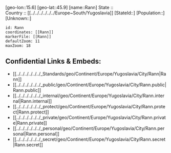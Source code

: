 ﻿---
location: [45.9,15.6] 
mapzoom: [7,12] 
mapmarker: city 
type: City
tags:
- geo/City


SpocWebEntityId: 33632
isDeleted: false
confidential: public

---
[geo-lon::15.6] 
[geo-lat::45.9] 
[name::Rann] 
State ::  
Country :: [[../../../../../../Europe~South/Yugoslavia]] 
[StateId::] 
[Population::] 
[Unknown::] 


```leaflet
id: Rann
coordinates: [[Rann]] 
markerFile: [[Rann]] 
defaultZoom: 11 
maxZoom: 18
```


## Confidential Links & Embeds: 
- [[../../../../../../_Standards/geo/Continent/Europe/Yugoslavia/City/Rann|Rann]] 
- [[../../../../../../_public/geo/Continent/Europe/Yugoslavia/City/Rann.public|Rann.public]] 
- [[../../../../../../_internal/geo/Continent/Europe/Yugoslavia/City/Rann.internal|Rann.internal]] 
- [[../../../../../../_protect/geo/Continent/Europe/Yugoslavia/City/Rann.protect|Rann.protect]] 
- [[../../../../../../_private/geo/Continent/Europe/Yugoslavia/City/Rann.private|Rann.private]] 
- [[../../../../../../_personal/geo/Continent/Europe/Yugoslavia/City/Rann.personal|Rann.personal]] 
- [[../../../../../../_secret/geo/Continent/Europe/Yugoslavia/City/Rann.secret|Rann.secret]] 
